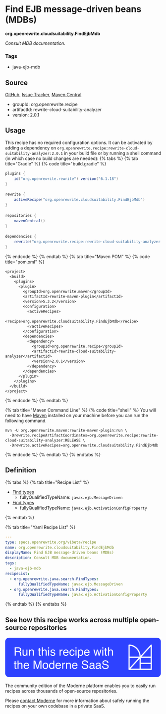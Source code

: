 # Find EJB message-driven beans (MDBs)

**org.openrewrite.cloudsuitability.FindEjbMdb**

_Consult MDB documentation._

### Tags

* java-ejb-mdb

## Source

[GitHub](https://github.com/openrewrite/rewrite-cloud-suitability-analyzer/blob/main/src/main/resources/META-INF/rewrite/finders.yml), [Issue Tracker](https://github.com/openrewrite/rewrite-cloud-suitability-analyzer/issues), [Maven Central](https://central.sonatype.com/artifact/org.openrewrite.recipe/rewrite-cloud-suitability-analyzer/2.0.1/jar)

* groupId: org.openrewrite.recipe
* artifactId: rewrite-cloud-suitability-analyzer
* version: 2.0.1


## Usage

This recipe has no required configuration options. It can be activated by adding a dependency on `org.openrewrite.recipe:rewrite-cloud-suitability-analyzer:2.0.1` in your build file or by running a shell command (in which case no build changes are needed): 
{% tabs %}
{% tab title="Gradle" %}
{% code title="build.gradle" %}
```groovy
plugins {
    id("org.openrewrite.rewrite") version("6.1.18")
}

rewrite {
    activeRecipe("org.openrewrite.cloudsuitability.FindEjbMdb")
}

repositories {
    mavenCentral()
}

dependencies {
    rewrite("org.openrewrite.recipe:rewrite-cloud-suitability-analyzer:2.0.1")
}
```
{% endcode %}
{% endtab %}
{% tab title="Maven POM" %}
{% code title="pom.xml" %}
```markup
<project>
  <build>
    <plugins>
      <plugin>
        <groupId>org.openrewrite.maven</groupId>
        <artifactId>rewrite-maven-plugin</artifactId>
        <version>5.3.2</version>
        <configuration>
          <activeRecipes>
            <recipe>org.openrewrite.cloudsuitability.FindEjbMdb</recipe>
          </activeRecipes>
        </configuration>
        <dependencies>
          <dependency>
            <groupId>org.openrewrite.recipe</groupId>
            <artifactId>rewrite-cloud-suitability-analyzer</artifactId>
            <version>2.0.1</version>
          </dependency>
        </dependencies>
      </plugin>
    </plugins>
  </build>
</project>
```
{% endcode %}
{% endtab %}

{% tab title="Maven Command Line" %}
{% code title="shell" %}
You will need to have [Maven](https://maven.apache.org/download.cgi) installed on your machine before you can run the following command.

```shell
mvn -U org.openrewrite.maven:rewrite-maven-plugin:run \
  -Drewrite.recipeArtifactCoordinates=org.openrewrite.recipe:rewrite-cloud-suitability-analyzer:RELEASE \
  -Drewrite.activeRecipes=org.openrewrite.cloudsuitability.FindEjbMdb
```
{% endcode %}
{% endtab %}
{% endtabs %}

## Definition

{% tabs %}
{% tab title="Recipe List" %}
* [Find types](../java/search/findtypes.md)
  * fullyQualifiedTypeName: `javax.ejb.MessageDriven`
* [Find types](../java/search/findtypes.md)
  * fullyQualifiedTypeName: `javax.ejb.ActivationConfigProperty`

{% endtab %}

{% tab title="Yaml Recipe List" %}
```yaml
---
type: specs.openrewrite.org/v1beta/recipe
name: org.openrewrite.cloudsuitability.FindEjbMdb
displayName: Find EJB message-driven beans (MDBs)
description: Consult MDB documentation.
tags:
  - java-ejb-mdb
recipeList:
  - org.openrewrite.java.search.FindTypes:
      fullyQualifiedTypeName: javax.ejb.MessageDriven
  - org.openrewrite.java.search.FindTypes:
      fullyQualifiedTypeName: javax.ejb.ActivationConfigProperty

```
{% endtab %}
{% endtabs %}

## See how this recipe works across multiple open-source repositories

[![Moderne Link Image](/.gitbook/assets/ModerneRecipeButton.png)](https://app.moderne.io/recipes/org.openrewrite.cloudsuitability.FindEjbMdb)

The community edition of the Moderne platform enables you to easily run recipes across thousands of open-source repositories.

Please [contact Moderne](https://moderne.io/product) for more information about safely running the recipes on your own codebase in a private SaaS.
